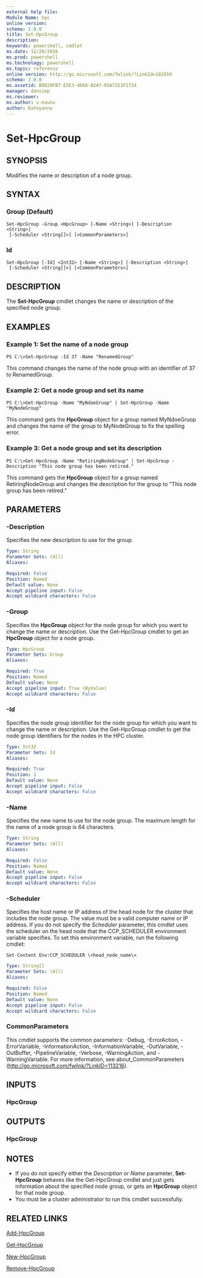 ```yaml
---
external help file:
Module Name: hpc
online version:
schema: 2.0.0
title: Set-HpcGroup
description:
keywords: powershell, cmdlet
ms.date: 12/20/2016
ms.prod: powershell
ms.technology: powershell
ms.topic: reference
online version: http://go.microsoft.com/fwlink/?LinkId=182659
schema: 2.0.0
ms.assetid: B0D29FB7-E5E3-466A-8247-05A7151F1734
manager: dansimp
ms.reviewer:
ms.author: v-kaunu
author: Kateyanne
---
```


# Set-HpcGroup

## SYNOPSIS
Modifies the name or description of a node group.

## SYNTAX

### Group (Default)
```
Set-HpcGroup -Group <HpcGroup> [-Name <String>] [-Description <String>]
 [-Scheduler <String[]>] [<CommonParameters>]
```

### Id
```
Set-HpcGroup [-Id] <Int32> [-Name <String>] [-Description <String>]
 [-Scheduler <String[]>] [<CommonParameters>]
```

## DESCRIPTION
The **Set-HpcGroup** cmdlet changes the name or description of the specified node group.

## EXAMPLES

### Example 1: Set the name of a node group
```
PS C:\>Set-HpcGroup -Id 37 -Name "RenamedGroup"
```

This command changes the name of the node group with an identifier of 37 to RenamedGroup.

### Example 2: Get a node group and set its name
```
PS C:\>Get-HpcGroup -Name "MyNdoeGruop" | Set-HpcGroup -Name "MyNodeGroup"
```

This command gets the **HpcGroup** object for a group named MyNdoeGruop and changes the name of the group to MyNodeGroup to fix the spelling error.

### Example 3: Get a node group and set its description
```
PS C:\>Get-HpcGroup -Name "RetiringNodeGroup" | Set-HpcGroup -Description "This node group has been retired."
```

This command gets the **HpcGroup** object for a group named RetiringNodeGroup and changes the description for the group to "This node group has been retired."

## PARAMETERS

### -Description
Specifies the new description to use for the group.

```yaml
Type: String
Parameter Sets: (All)
Aliases:

Required: False
Position: Named
Default value: None
Accept pipeline input: False
Accept wildcard characters: False
```

### -Group
Specifies the **HpcGroup** object for the node group for which you want to change the name or description.
Use the Get-HpcGroup cmdlet to get an **HpcGroup** object for a node group.

```yaml
Type: HpcGroup
Parameter Sets: Group
Aliases:

Required: True
Position: Named
Default value: None
Accept pipeline input: True (ByValue)
Accept wildcard characters: False
```

### -Id
Specifies the node group identifier for the node group for which you want to change the name or description.
Use the Get-HpcGroup cmdlet to get the node group identifiers for the nodes in the HPC cluster.

```yaml
Type: Int32
Parameter Sets: Id
Aliases:

Required: True
Position: 1
Default value: None
Accept pipeline input: False
Accept wildcard characters: False
```

### -Name
Specifies the new name to use for the node group.
The maximum length for the name of a node group is 64 characters.

```yaml
Type: String
Parameter Sets: (All)
Aliases:

Required: False
Position: Named
Default value: None
Accept pipeline input: False
Accept wildcard characters: False
```

### -Scheduler
Specifies the host name or IP address of the head node for the cluster that includes the node group.
The value must be a valid computer name or IP address.
If you do not specify the *Scheduler* parameter, this cmdlet uses the scheduler on the head node that the CCP_SCHEDULER environment variable specifies.
To set this environment variable, run the following cmdlet:

`Set-Content Env:CCP_SCHEDULER \<head_node_name\>`

```yaml
Type: String[]
Parameter Sets: (All)
Aliases:

Required: False
Position: Named
Default value: None
Accept pipeline input: False
Accept wildcard characters: False
```

### CommonParameters
This cmdlet supports the common parameters: -Debug, -ErrorAction, -ErrorVariable, -InformationAction, -InformationVariable, -OutVariable, -OutBuffer, -PipelineVariable, -Verbose, -WarningAction, and -WarningVariable. For more information, see about_CommonParameters (http://go.microsoft.com/fwlink/?LinkID=113216).

## INPUTS

### HpcGroup

## OUTPUTS

### HpcGroup

## NOTES
* If you do not specify either the *Description* or *Name* parameter, **Set-HpcGroup** behaves like the Get-HpcGroup cmdlet and just gets information about the specified node group, or gets an **HpcGroup** object for that node group.
* You must be a cluster administrator to run this cmdlet successfully.

## RELATED LINKS

[Add-HpcGroup](./Add-HpcGroup.md)

[Get-HpcGroup](./Get-HpcGroup.md)

[New-HpcGroup](./New-HpcGroup.md)

[Remove-HpcGroup](./Remove-HpcGroup.md)

